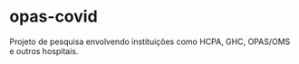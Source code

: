 # opas-covid
Projeto de pesquisa envolvendo instituições como HCPA, GHC, OPAS/OMS e outros hospitais.
